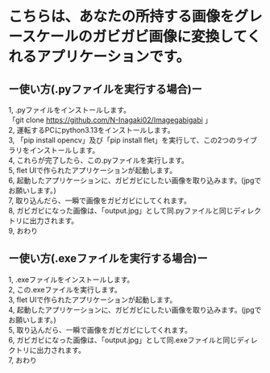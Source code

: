 # こちらは、あなたの所持する画像をグレースケールのガビガビ画像に変換してくれるアプリケーションです。<br>
## ー使い方(.pyファイルを実行する場合)ー
1, .pyファイルをインストールします。<br>「git clone https://github.com/N-Inagaki02/Imagegabigabi 」<br>
2, 運転するPCにpython3.13をインストールします。<br>
3, 「pip install opencv」及び「pip install flet」を実行して、この2つのライブラリをインストールします。<br>
4, これらが完了したら、この.pyファイルを実行します。<br>
5, flet UIで作られたアプリケーションが起動します。<br>
6, 起動したアプリケーションに、ガビガビにしたい画像を取り込みます。(jpgでお願いします。)<br>
7, 取り込んだら、一瞬で画像をガビガビにしてくれます。<br>
8, ガビガビになった画像は、「output.jpg」として同.pyファイルと同じディレクトリに出力されます。<br>
9, おわり<br>

## ー使い方(.exeファイルを実行する場合)ー
1, .exeファイルをインストールします。<br>
2, この.exeファイルを実行します。<br>
3, flet UIで作られたアプリケーションが起動します。<br>
4, 起動したアプリケーションに、ガビガビにしたい画像を取り込みます。(jpgでお願いします。)<br>
5, 取り込んだら、一瞬で画像をガビガビにしてくれます。<br>
6, ガビガビになった画像は、「output.jpg」として同.exeファイルと同じディレクトリに出力されます。<br>
7, おわり
